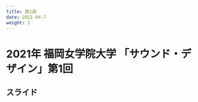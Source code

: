 ```yaml
---
title: 第1週
date: 2021-04-7
weight: 1
---
```



# 2021年 福岡女学院大学 「サウンド・デザイン」第1回

## スライド

<!--
{{< button href="20200430_sounddesign1.pdf">}}スライド（PDF）{{< /button >}}

{{< button href="./slides">}}スライド（HTML）{{< /button >}}

-->